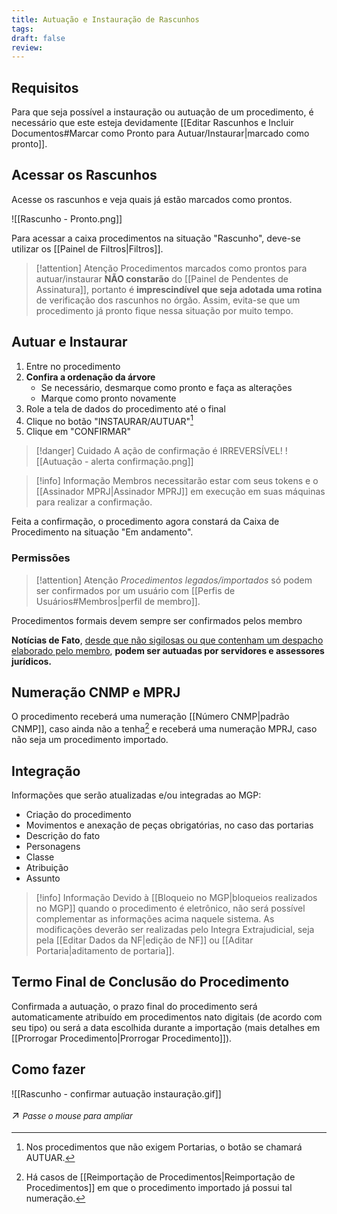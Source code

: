 ```yaml
---
title: Autuação e Instauração de Rascunhos
tags: 
draft: false
review:
---
```

## Requisitos

Para que seja possível a instauração ou autuação de um procedimento, é necessário que este esteja devidamente [[Editar Rascunhos e Incluir Documentos#Marcar como Pronto para Autuar/Instaurar|marcado como pronto]].

## Acessar os Rascunhos

Acesse os rascunhos e veja quais já estão marcados como prontos.

![[Rascunho - Pronto.png]]

Para acessar a caixa procedimentos na situação "Rascunho", deve-se utilizar os [[Painel de Filtros|Filtros]].

>[!attention] Atenção
>Procedimentos marcados como prontos para autuar/instaurar **NÃO constarão** do [[Painel de Pendentes de Assinatura]], portanto é **imprescindível que seja adotada uma rotina** de verificação dos rascunhos no órgão. Assim, evita-se que um procedimento já pronto fique nessa situação por muito tempo.

## Autuar e Instaurar

1. Entre no procedimento
2. **Confira a ordenação da árvore**
	  - Se necessário, desmarque como pronto e faça as alterações
	  - Marque como pronto novamente
3. Role a tela de dados do procedimento até o final
4. Clique no botão "INSTAURAR/AUTUAR"[^1]
5. Clique em "CONFIRMAR"

>[!danger] Cuidado
>A ação de confirmação é IRREVERSÍVEL!
>![[Autuação - alerta confirmação.png]]

> [!info] Informação
> Membros necessitarão estar com seus tokens e o [[Assinador MPRJ|Assinador MPRJ]] em execução em suas máquinas para realizar a confirmação.

Feita a confirmação, o procedimento agora constará da Caixa de Procedimento na situação "Em andamento".
### Permissões

>[!attention] Atenção
> *Procedimentos legados/importados* só podem ser confirmados por um usuário com [[Perfis de Usuários#Membros|perfil de membro]].

Procedimentos formais devem sempre ser confirmados pelos membro

**Notícias de Fato**, <u>desde que não sigilosas ou que contenham um despacho elaborado pelo membro</u>, **podem ser autuadas por servidores e assessores jurídicos.**

## Numeração CNMP e MPRJ

O procedimento receberá uma numeração [[Número CNMP|padrão CNMP]], caso ainda não a tenha[^2] e receberá uma numeração MPRJ, caso não seja um procedimento importado.
## Integração

Informações que serão atualizadas e/ou integradas ao MGP:
- Criação do procedimento
- Movimentos e anexação de peças obrigatórias, no caso das portarias
- Descrição do fato
- Personagens
- Classe
- Atribuição
- Assunto

> [!info] Informação
> Devido à [[Bloqueio no MGP|bloqueios realizados no MGP]] quando o procedimento é eletrônico, não será possível complementar as informações acima naquele sistema.
> As modificações deverão ser realizadas pelo Integra Extrajudicial, seja pela [[Editar Dados da NF|edição de NF]] ou [[Aditar Portaria|aditamento de portaria]].

## Termo Final de Conclusão do Procedimento

Confirmada a autuação, o prazo final do procedimento será automaticamente atribuído em procedimentos nato digitais (de acordo com seu tipo) ou será a data escolhida durante a importação (mais detalhes em [[Prorrogar Procedimento|Prorrogar Procedimento]]).
## Como fazer
![[Rascunho - confirmar autuação instauração.gif]]<p style="font-size: 1.2em;">↗️ <em style="font-size: small;">Passe o mouse para ampliar</em></p>


[^1]: Nos procedimentos que não exigem Portarias, o botão se chamará AUTUAR.
[^2]: Há casos de [[Reimportação de Procedimentos|Reimportação de Procedimentos]] em que o procedimento importado já possui tal numeração.